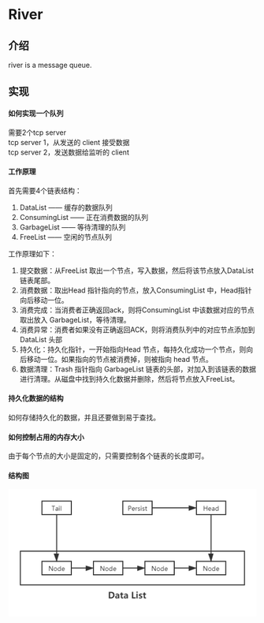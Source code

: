 # River

## 介绍
river is a message queue.

## 实现
#### 如何实现一个队列
需要2个tcp server   
tcp server 1，从发送的 client 接受数据  
tcp server 2，发送数据给监听的 client  

#### 工作原理
首先需要4个链表结构：
1. DataList —— 缓存的数据队列
2. ConsumingList —— 正在消费数据的队列
3. GarbageList —— 等待清理的队列
4. FreeList —— 空闲的节点队列

工作原理如下：
1. 提交数据：从FreeList 取出一个节点，写入数据，然后将该节点放入DataList 链表尾部。
2. 消费数据：取出Head 指针指向的节点，放入ConsumingList 中，Head指针向后移动一位。  
3. 消费完成：当消费者正确返回ack，则将ConsumingList 中该数据对应的节点取出放入 GarbageList，等待清理。 
4. 消费异常：消费者如果没有正确返回ACK，则将消费队列中的对应节点添加到 DataList 头部
5. 持久化：持久化指针，一开始指向Head 节点，每持久化成功一个节点，则向后移动一位。如果指向的节点被消费掉，则被指向 head 节点。
6. 数据清理：Trash 指针指向 GarbageList 链表的头部，对加入到该链表的数据进行清理。从磁盘中找到持久化数据并删除，然后将节点放入FreeList。

#### 持久化数据的结构
如何存储持久化的数据，并且还要做到易于查找。

#### 如何控制占用的内存大小
由于每个节点的大小是固定的，只需要控制各个链表的长度即可。

#### 结构图
![river](./River.png)